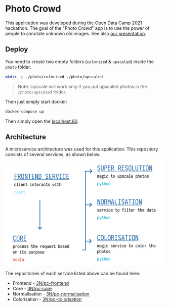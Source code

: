 # Photo Crowd

This application was developed during the Open Data Camp 2021 hackathon. The goal of the "Photo Crowd" app is to use the power of people to annotate unknown old images. See also [our presentation](./.github/public/presentation.pdf).

## Deploy

You need to create two empty folders (`colorised` & `upscaled`) inside the `photo` folder.

```bash
mkdir -p ./photo/colorised ./photo/upscaled
```

> Note: Upscale will work only if you put upscaled photos in the 
> `/photo/upscaled` folder.

Then just simply start docker:

```bash
docker-compose up
```

Then simply open the [localhost:80](http://localhost).

## Architecture

A microservice architecture was used for this application. This repository consists of several services, as shown below.

![Current Architecture](.github/public/architecture.png)

The repositories of each service listed above can be found here: 

- Frontend - [3N/pc-frontend](https://github.com/3N-Company/pc-frontend)
- Core - [3N/pc-core](https://github.com/3N-Company/pc-core)
- Normalisation - [3N/pc-normalisation](https://github.com/3N-Company/normalisation)
- Colorisation - [3N/pc-colorisation](https://github.com/3N-Company/colorisation)
